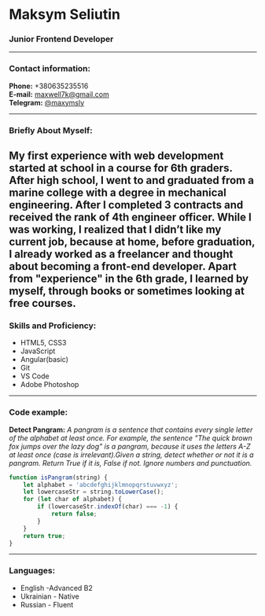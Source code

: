 # Maksym Seliutin

### Junior Frontend Developer

---

### Contact information:

**Phone:** +380635235516<br> **E-mail:** maxwell7k@gmail.com<br> **Telegram:** <a href="https://t.me/maxymsly">@maxymsly</a><br>

---

### Briefly About Myself:

## My first experience with web development started at school in a course for 6th graders. After high school, I went to and graduated from a marine college with a degree in mechanical engineering. After I completed 3 contracts and received the rank of 4th engineer officer. While I was working, I realized that I didn’t like my current job, because at home, before graduation, I already worked as a freelancer and thought about becoming a front-end developer. Apart from "experience" in the 6th grade, I learned by myself, through books or sometimes looking at free courses.

### Skills and Proficiency:

- HTML5, CSS3
- JavaScript
- Angular(basic)
- Git
- VS Code
- Adobe Photoshop

---

### Code example:

**Detect Pangram:** _A pangram is a sentence that contains every single letter of the alphabet at least once. For example, the sentence "The quick brown fox jumps over the lazy dog" is a pangram, because it uses the letters A-Z at least once (case is irrelevant).Given a string, detect whether or not it is a pangram. Return True if it is, False if not. Ignore numbers and punctuation._

```javascript
function isPangram(string) {
	let alphabet = 'abcdefghijklmnopqrstuvwxyz';
	let lowercaseStr = string.toLowerCase();
	for (let char of alphabet) {
		if (lowercaseStr.indexOf(char) === -1) {
			return false;
		}
	}
	return true;
}
```

---

### Languages:

- English \-Advanced B2<br>
- Ukrainian \- Native
- Russian \- Fluent
